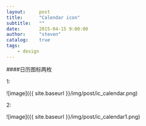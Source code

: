```yaml
---
layout:     post
title:      "Calendar icon"
subtitle:   ""
date:       2015-04-15 9:00:00
author:     "steven"
catalog:    true
tags:
    - design
---
```


####日历图标两枚

1:

![image]({{ site.baseurl }}/img/post/ic_calendar.png)


2:


![image]({{ site.baseurl }}/img/post/ic_calendar1.png)
